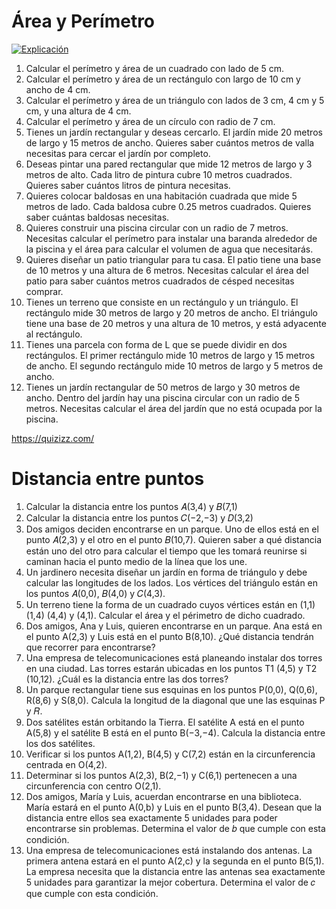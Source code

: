 # Área y Perímetro

[![Explicación](https://img.youtube.com/vi/wYNvY_bOGdc/maxresdefault.jpg)](https://www.youtube.com/watch?v=wYNvY_bOGdc)



1. Calcular el perímetro y área de un cuadrado con lado de 5 cm.
2. Calcular el perímetro y área de un rectángulo con largo de 10 cm y ancho de 4 cm.
3. Calcular el perímetro y área de un triángulo con lados de 3 cm, 4 cm y 5 cm, y una altura de 4 cm.
4. Calcular el perímetro y área de un círculo con radio de 7 cm.
5. Tienes un jardín rectangular y deseas cercarlo. El jardín mide 20 metros de largo y 15 metros de ancho. Quieres saber cuántos metros de valla necesitas para cercar el jardín por completo.
6. Deseas pintar una pared rectangular que mide 12 metros de largo y 3 metros de alto. Cada litro de pintura cubre 10 metros cuadrados. Quieres saber cuántos litros de pintura necesitas.
7. Quieres colocar baldosas en una habitación cuadrada que mide 5 metros de lado. Cada baldosa cubre 0.25 metros cuadrados. Quieres saber cuántas baldosas necesitas.
8. Quieres construir una piscina circular con un radio de 7 metros. Necesitas calcular el perímetro para instalar una baranda alrededor de la piscina y el área para calcular el volumen de agua que necesitarás.
9. Quieres diseñar un patio triangular para tu casa. El patio tiene una base de 10 metros y una altura de 6 metros. Necesitas calcular el área del patio para saber cuántos metros cuadrados de césped necesitas comprar.
10. Tienes un terreno que consiste en un rectángulo y un triángulo. El rectángulo mide 30 metros de largo y 20 metros de ancho. El triángulo tiene una base de 20 metros y una altura de 10 metros, y está adyacente al rectángulo.
11. Tienes una parcela con forma de L que se puede dividir en dos rectángulos. El primer rectángulo mide 10 metros de largo y 15 metros de ancho. El segundo rectángulo mide 10 metros de largo y 5 metros de ancho.
12. Tienes un jardín rectangular de 50 metros de largo y 30 metros de ancho. Dentro del jardín hay una piscina circular con un radio de 5 metros. Necesitas calcular el área del jardín que no está ocupada por la piscina.

https://quizizz.com/

# Distancia entre puntos 
1. Calcular la distancia entre los puntos 𝐴(3,4) y 𝐵(7,1)
2. Calcular la distancia entre los puntos 𝐶(−2,−3) y 𝐷(3,2)
3. Dos amigos deciden encontrarse en un parque. Uno de ellos está en el punto 𝐴(2,3) y el otro en el punto 𝐵(10,7). Quieren saber a qué distancia están uno del otro para calcular el tiempo que les tomará reunirse si caminan hacia el punto medio de la línea que los une.
4. Un jardinero necesita diseñar un jardín en forma de triángulo y debe calcular las longitudes de los lados. Los vértices del triángulo están en los puntos 𝐴(0,0), 𝐵(4,0) y 𝐶(4,3).
5. Un terreno tiene la forma de un cuadrado cuyos vértices están en (1,1) (1,4) (4,4) y (4,1). Calcular el área y el périmetro de dicho cuadrado.
6. Dos amigos, Ana y Luis, quieren encontrarse en un parque. Ana está en el punto A(2,3) y Luis está en el punto B(8,10). ¿Qué distancia tendrán que recorrer para encontrarse?
7. Una empresa de telecomunicaciones está planeando instalar dos torres en una ciudad. Las torres estarán ubicadas en los puntos T1 (4,5) y T2 (10,12). ¿Cuál es la distancia entre las dos torres?
8. Un parque rectangular tiene sus esquinas en los puntos P(0,0), Q(0,6), R(8,6) y S(8,0). Calcula la longitud de la diagonal que une las esquinas P y 𝑅.
9. Dos satélites están orbitando la Tierra. El satélite A está en el punto A(5,8) y el satélite B está en el punto B(−3,−4). Calcula la distancia entre los dos satélites.
10. Verificar si los puntos A(1,2), B(4,5) y C(7,2) están en la circunferencia centrada en O(4,2).
11. Determinar si los puntos A(2,3), B(2,−1) y C(6,1) pertenecen a una circunferencia con centro O(2,1).
12. Dos amigos, María y Luis, acuerdan encontrarse en una biblioteca. María estará en el punto A(0,b) y Luis en el punto B(3,4). Desean que la distancia entre ellos sea exactamente 5 unidades para poder encontrarse sin problemas. Determina el valor de 𝑏 que cumple con esta condición.
13. Una empresa de telecomunicaciones está instalando dos antenas. La primera antena estará en el punto A(2,c) y la segunda en el punto B(5,1). La empresa necesita que la distancia entre las antenas sea exactamente 5 unidades para garantizar la mejor cobertura. Determina el valor de 𝑐 que cumple con esta condición.
